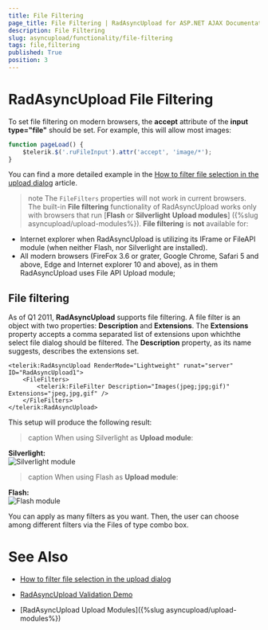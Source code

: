 ```yaml
---
title: File Filtering
page_title: File Filtering | RadAsyncUpload for ASP.NET AJAX Documentation
description: File Filtering
slug: asyncupload/functionality/file-filtering
tags: file,filtering
published: True
position: 3
---
```



# RadAsyncUpload File Filtering

To set file filtering on modern browsers, the **accept** attribute of the **input type="file"** should be set. For example, this will allow most images:

````JavaScript
function pageLoad() {
    $telerik.$('.ruFileInput').attr('accept', 'image/*');
}
````

You can find a more detailed example in the [How to filter file selection in the upload dialog](https://www.telerik.com/support/kb/aspnet-ajax/upload-(async)/details/how-to-filter-file-selection-in-the-upload-dialog) article.

>note The `FileFilters` properties will not work in current browsers. The built-in **File filtering** functionality of RadAsyncUpload works only with browsers that run [**Flash** or **Silverlight** **Upload modules**] ({%slug asyncupload/upload-modules%}). **File filtering** is **not** available for:
* Internet explorer when RadAsyncUpload is utilizing its IFrame or FileAPI module (when neither Flash, nor Silverlight are installed). 
* All modern browsers (FireFox 3.6 or grater, Google Chrome, Safari 5 and above, Edge and Internet explorer 10 and above), as in them RadAsyncUpload uses File API Upload module;

## File filtering


As of Q1 2011, **RadAsyncUpload** supports file filtering. A file filter is an object with two properties: **Description** and **Extensions**. The **Extensions** property accepts a comma separated list of extensions upon whichthe select file dialog should be filtered. The **Description** property, as its name suggests, describes the extensions set.

````ASP.NET
<telerik:RadAsyncUpload RenderMode="Lightweight" runat="server" ID="RadAsyncUpload1">
	<FileFilters>
		<telerik:FileFilter Description="Images(jpeg;jpg;gif)" Extensions="jpeg,jpg,gif" />
	</FileFilters>
</telerik:RadAsyncUpload>	
````

This setup will produce the following result:

>caption When using Silverlight as **Upload module**:

**Silverlight:** <br> ![Silverlight module](images/asyncupload_filefiltering_silverlight.bmp) 

>caption When using Flash as **Upload module**:

**Flash:** <br> ![Flash module](images/asyncupload_filefiltering_flash.bmp)

You can apply as many filters as you want. Then, the user can choose among different filters via the Files of type combo box.

# See Also

 * [How to filter file selection in the upload dialog](https://www.telerik.com/support/kb/aspnet-ajax/upload-(async)/details/how-to-filter-file-selection-in-the-upload-dialog)

 * [RadAsyncUpload Validation Demo](http://demos.telerik.com/aspnet-ajax/upload/examples/async/validation/defaultcs.aspx?product=asyncupload)
 
 * [RadAsyncUpload Upload Modules]({%slug asyncupload/upload-modules%})
 
